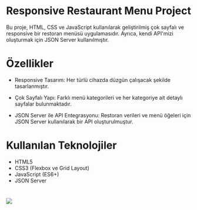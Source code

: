 # Responsive Restaurant Menu Project

Bu proje, HTML, CSS ve JavaScript kullanılarak geliştirilmiş çok sayfalı ve responsive bir restoran menüsü uygulamasıdır. Ayrıca, kendi API'mizi oluşturmak için JSON Server kullanılmıştır.

# Özellikler

* Responsive Tasarım: Her türlü cihazda düzgün çalışacak şekilde tasarlanmıştır.

* Çok Sayfalı Yapı: Farklı menü kategorileri ve her kategoriye ait detaylı sayfalar bulunmaktadır.

* JSON Server ile API Entegrasyonu: Restoran verileri ve menü öğeleri için JSON Server kullanılarak bir API oluşturulmuştur.


# Kullanılan Teknolojiler
- HTML5
- CSS3 (Flexbox ve Grid Layout)
- JavaScript (ES6+)
- JSON Server

#

![](https://github.com/Rasime-Dumlupunar/menu/blob/main/men%C3%BC.gif)
